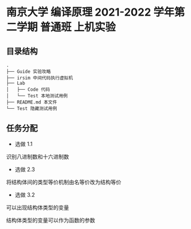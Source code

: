# 南京大学 编译原理 2021-2022 学年第二学期 普通班 上机实验



## 目录结构

```
.
├── Guide 实验攻略
├── irsim 中间代码执行虚拟机
├── Lab
│   ├── Code 代码
│   └── Test 本地测试用例
├── README.md 本文件
└── Test 隐藏测试用例
```



## 任务分配

- 选做 1.1

识别八进制数和十六进制数

- 选做 2.3

将结构体间的类型等价机制由名等价改为结构等价

- 选做 3.2

可以出现结构体类型的变量

结构体类型的变量可以作为函数的参数
